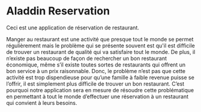 # Aladdin Reservation

Ceci est une application de réservation de restaurant.

Manger au restaurant est une activité que presque tout le monde se permet régulièrement mais le problème qui se présente souvent est qu'il est
difficile de trouver un restaurant de qualité qui va satisfaire tout le monde. De plus, il n’existe pas beaucoup de façon de rechercher un bon
restaurant économique, même s’il existe toutes sortes de restaurants qui offrent un bon service à un prix raisonnable. Donc, le problème n’est
pas que cette activité est trop dispendieuse pour qu’une famille à faible revenue puisse se l’offrir, il est simplement plus difficile de trouver
un bon restaurant. C’est pourquoi notre application sera en mesure de résoudre cette problématique en permettant à tout le monde d’effectuer une
réservation à un restaurant qui convient à leurs besoins.
